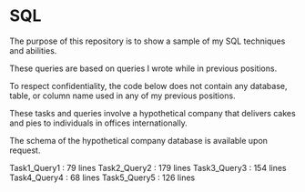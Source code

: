 # SQL

The purpose of this repository is to show a sample of my SQL techniques and abilities.

These queries are based on queries I wrote while in previous positions. 

To respect confidentiality, the code below does not contain any database, table, or column name used in any of my previous positions.

These tasks and queries involve a hypothetical company that delivers cakes and pies to individuals in offices internationally.

The schema of the hypothetical company database is available upon request.


Task1_Query1 : 79 lines
Task2_Query2 : 179 lines
Task3_Query3 : 154 lines
Task4_Query4 : 68 lines
Task5_Query5 : 126 lines
